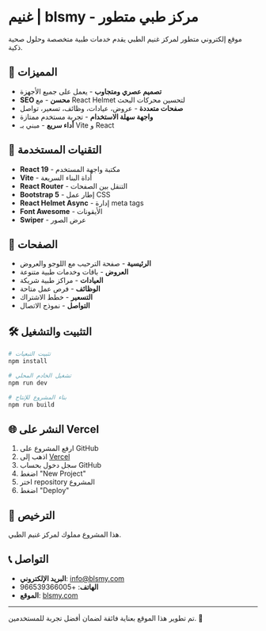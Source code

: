 # غنيم | blsmy - مركز طبي متطور

موقع إلكتروني متطور لمركز غنيم الطبي يقدم خدمات طبية متخصصة وحلول صحية ذكية.

## 🏥 المميزات

- **تصميم عصري ومتجاوب** - يعمل على جميع الأجهزة
- **SEO محسن** - مع React Helmet لتحسين محركات البحث
- **صفحات متعددة** - عروض، عيادات، وظائف، تسعير، تواصل
- **واجهة سهلة الاستخدام** - تجربة مستخدم ممتازة
- **أداء سريع** - مبني بـ Vite و React

## 🚀 التقنيات المستخدمة

- **React 19** - مكتبة واجهة المستخدم
- **Vite** - أداة البناء السريعة
- **React Router** - التنقل بين الصفحات
- **Bootstrap 5** - إطار عمل CSS
- **React Helmet Async** - إدارة meta tags
- **Font Awesome** - الأيقونات
- **Swiper** - عرض الصور

## 📱 الصفحات

- **الرئيسية** - صفحة الترحيب مع اللوجو والعروض
- **العروض** - باقات وخدمات طبية متنوعة
- **العيادات** - مراكز طبية شريكة
- **الوظائف** - فرص عمل متاحة
- **التسعير** - خطط الاشتراك
- **التواصل** - نموذج الاتصال

## 🛠️ التثبيت والتشغيل

```bash
# تثبيت التبعيات
npm install

# تشغيل الخادم المحلي
npm run dev

# بناء المشروع للإنتاج
npm run build
```

## 🌐 النشر على Vercel

1. ارفع المشروع على GitHub
2. اذهب إلى [Vercel](https://vercel.com)
3. سجل دخول بحساب GitHub
4. اضغط "New Project"
5. اختر repository المشروع
6. اضغط "Deploy"

## 📄 الترخيص

هذا المشروع مملوك لمركز غنيم الطبي.

## 📞 التواصل

- **البريد الإلكتروني**: info@blsmy.com
- **الهاتف**: +966539366005
- **الموقع**: [blsmy.com](https://blsmy.com)

---

تم تطوير هذا الموقع بعناية فائقة لضمان أفضل تجربة للمستخدمين. 🎯